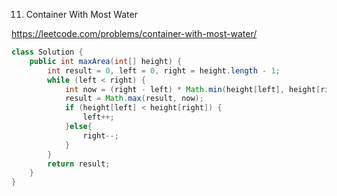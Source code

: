 11. Container With Most Water

https://leetcode.com/problems/container-with-most-water/

```Java
class Solution {
    public int maxArea(int[] height) {
        int result = 0, left = 0, right = height.length - 1;
        while (left < right) {
            int now = (right - left) * Math.min(height[left], height[right]);
            result = Math.max(result, now);
            if (height[left] < height[right]) {
                left++;
            }else{
                right--;
            }
        }
        return result;
    }
}
```